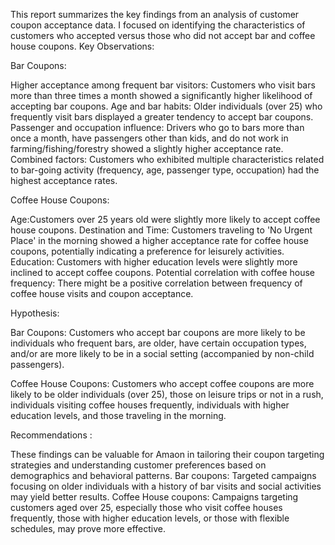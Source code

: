 
This report summarizes the key findings from an analysis of customer coupon acceptance data. I focused on identifying the characteristics of customers who accepted versus those who did not accept bar and coffee house coupons.
Key Observations:

Bar Coupons:

Higher acceptance among frequent bar visitors: Customers who visit bars more than three times a month showed a significantly higher likelihood of accepting bar coupons.
Age and bar habits: Older individuals (over 25) who frequently visit bars displayed a greater tendency to accept bar coupons.
Passenger and occupation influence: Drivers who go to bars more than once a month, have passengers other than kids, and do not work in farming/fishing/forestry showed a slightly higher acceptance rate.
Combined factors: Customers who exhibited multiple characteristics related to bar-going activity (frequency, age, passenger type, occupation) had the highest acceptance rates.

Coffee House Coupons:

Age:Customers over 25 years old were slightly more likely to accept coffee house coupons.
Destination and Time: Customers traveling to 'No Urgent Place' in the morning showed a higher acceptance rate for coffee house coupons, potentially indicating a preference for leisurely activities. 
Education: Customers with higher education levels were slightly more inclined to accept coffee coupons.
Potential correlation with coffee house frequency: There might be a positive correlation between frequency of coffee house visits and coupon acceptance. 

Hypothesis:

Bar Coupons: Customers who accept bar coupons are more likely to be individuals who frequent bars, are older, have certain occupation types, and/or are more likely to be in a social setting (accompanied by non-child passengers).

Coffee House Coupons: Customers who accept coffee coupons are more likely to be older individuals (over 25), those on leisure trips or not in a rush, individuals visiting coffee houses frequently, individuals with higher education levels, and those traveling in the morning.

Recommendations : 

These findings can be valuable for Amaon in tailoring their coupon targeting strategies and understanding customer preferences based on demographics and behavioral patterns. 
Bar coupons: Targeted campaigns focusing on older individuals with a history of bar visits and social activities may yield better results.
Coffee House coupons: Campaigns targeting customers aged over 25, especially those who visit coffee houses frequently, those with higher education levels, or those with flexible schedules, may prove more effective.


